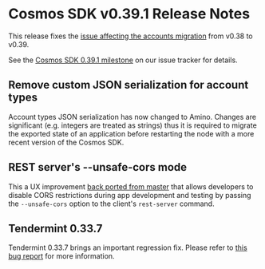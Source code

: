 # Cosmos SDK v0.39.1 Release Notes

This release fixes the [issue affecting the accounts migration](https://github.com/cosmos/cosmos-sdk/issues/6828) from v0.38 to v0.39.

See the [Cosmos SDK 0.39.1 milestone](https://github.com/cosmos/cosmos-sdk/milestone/29?closed=1) on our issue tracker for details.

## Remove custom JSON serialization for account types

Account types JSON serialization has now changed to Amino. Changes are significant (e.g. integers are treated
as strings) thus it is required to migrate the exported state of an application before restarting the node
with a more recent version of the Cosmos SDK.

## REST server's --unsafe-cors mode

This a UX improvement [back ported from master](https://github.com/cosmos/cosmos-sdk/pull/6853) that allows developers to disable CORS
restrictions during app development and testing by passing the `--unsafe-cors` option to the client's `rest-server` command.

## Tendermint 0.33.7

Tendermint 0.33.7 brings an important regression fix. Please refer to [this bug report](https://github.com/tendermint/tendermint/issues/5112) for more information.
